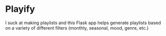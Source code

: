 # Playify
I suck at making playlists and this Flask app helps generate playlists based on a variety of different filters (monthly, seasonal, mood, genre, etc.) 

